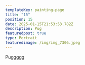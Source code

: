 ```yaml
---
templateKey: painting-page
title: "15"
position: 15
date: 2025-01-15T21:53:53.782Z
description: Pug
featuredpost: true
type: Portrait
featuredimage: /img/img_7306.jpeg
---
```

Puggggg